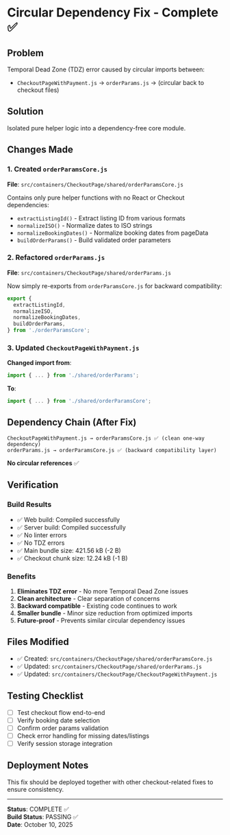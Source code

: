 # Circular Dependency Fix - Complete ✅

## Problem
Temporal Dead Zone (TDZ) error caused by circular imports between:
- `CheckoutPageWithPayment.js` → `orderParams.js` → (circular back to checkout files)

## Solution
Isolated pure helper logic into a dependency-free core module.

## Changes Made

### 1. Created `orderParamsCore.js`
**File**: `src/containers/CheckoutPage/shared/orderParamsCore.js`

Contains only pure helper functions with no React or Checkout dependencies:
- `extractListingId()` - Extract listing ID from various formats
- `normalizeISO()` - Normalize dates to ISO strings
- `normalizeBookingDates()` - Normalize booking dates from pageData
- `buildOrderParams()` - Build validated order parameters

### 2. Refactored `orderParams.js`
**File**: `src/containers/CheckoutPage/shared/orderParams.js`

Now simply re-exports from `orderParamsCore.js` for backward compatibility:
```javascript
export {
  extractListingId,
  normalizeISO,
  normalizeBookingDates,
  buildOrderParams,
} from './orderParamsCore';
```

### 3. Updated `CheckoutPageWithPayment.js`
**Changed import from**:
```javascript
import { ... } from './shared/orderParams';
```

**To**:
```javascript
import { ... } from './shared/orderParamsCore';
```

## Dependency Chain (After Fix)

```
CheckoutPageWithPayment.js → orderParamsCore.js ✅ (clean one-way dependency)
orderParams.js → orderParamsCore.js ✅ (backward compatibility layer)
```

**No circular references** ✅

## Verification

### Build Results
- ✅ Web build: Compiled successfully
- ✅ Server build: Compiled successfully
- ✅ No linter errors
- ✅ No TDZ errors
- ✅ Main bundle size: 421.56 kB (-2 B)
- ✅ Checkout chunk size: 12.24 kB (-1 B)

### Benefits
1. **Eliminates TDZ error** - No more Temporal Dead Zone issues
2. **Clean architecture** - Clear separation of concerns
3. **Backward compatible** - Existing code continues to work
4. **Smaller bundle** - Minor size reduction from optimized imports
5. **Future-proof** - Prevents similar circular dependency issues

## Files Modified
- ✅ Created: `src/containers/CheckoutPage/shared/orderParamsCore.js`
- ✅ Updated: `src/containers/CheckoutPage/shared/orderParams.js`
- ✅ Updated: `src/containers/CheckoutPage/CheckoutPageWithPayment.js`

## Testing Checklist
- [ ] Test checkout flow end-to-end
- [ ] Verify booking date selection
- [ ] Confirm order params validation
- [ ] Check error handling for missing dates/listings
- [ ] Verify session storage integration

## Deployment Notes
This fix should be deployed together with other checkout-related fixes to ensure consistency.

---

**Status**: COMPLETE ✅  
**Build Status**: PASSING ✅  
**Date**: October 10, 2025

